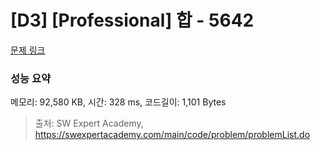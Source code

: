 # [D3] [Professional] 합 - 5642 

[문제 링크](https://swexpertacademy.com/main/code/problem/problemDetail.do?contestProbId=AWXQm2SqdxkDFAUo) 

### 성능 요약

메모리: 92,580 KB, 시간: 328 ms, 코드길이: 1,101 Bytes



> 출처: SW Expert Academy, https://swexpertacademy.com/main/code/problem/problemList.do